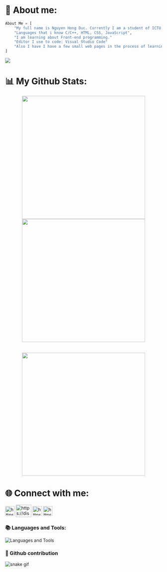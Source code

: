 <h1 align="left">📝 About me:</h1>

```py
About Me = [
    "My full name is Nguyen Hong Duc. Currently I am a student of ICTU."
    "Languages that i know C/C++, HTML, CSS, JavaScript",
    "I am learning about Front-end programming."
    "Editor I use to code: Visual Studio Code"
    "Also I have I have a few small web pages in the process of learning and creating."
]
```

![](https://komarev.com/ghpvc/?username=hongduc-code-dao)

<h1 align="left">📊 My Github Stats:</h1>

<div align=center>
    <img
        width="396"
        src="https://github-readme-streak-stats.herokuapp.com/?user=hongduccodedao&theme=dracula"
    />
    <img
        width="396"
        src="https://github-readme-stats.vercel.app/api?username=hongduccodedao&show_icons=true&theme=dracula"
    />
</div>
<br>
<br>
<div align=center>
    <img
        width="396"
        src="https://github-readme-stats.vercel.app/api/top-langs/?username=hongduccodedao&show_icons=true&layout=compact&theme=dracula"
    />
</div>

<h1 align="left">🌐 Connect with me:</h1>
<p align="left">
    <a href="https://www.facebook.com/hongduccodedao/" target="_blank"><img align="center" src="https://raw.githubusercontent.com/rahuldkjain/github-profile-readme-generator/master/src/images/icons/Social/facebook.svg" alt="https://www.facebook.com/d4rtj" height="30" width="30" /></a>
    <a href="https://discord.com/users/769244837030526976" target="_blank"><img align="center" src="https://raw.githubusercontent.com/rahuldkjain/github-profile-readme-generator/master/src/images/icons/Social/discord.svg" alt="https://discord.com/users/968119621544710195" height="40" width="50" /></a>
    <a href="https://www.instagram.com/pinkduwc._/" target="_blank"><img align="center" src="https://raw.githubusercontent.com/rahuldkjain/github-profile-readme-generator/master/src/images/icons/Social/instagram.svg" alt="https://www.instagram.com/d4rtj/" height="30" width="30" /></a>
    <!-- linkedin -->
    <a href="https://www.linkedin.com/in/nguy%E1%BB%85n-h%E1%BB%93ng-%C4%91%E1%BB%A9c-aa609220a/" target="_blank"><img align="center" src="https://raw.githubusercontent.com/rahuldkjain/github-profile-readme-generator/master/src/images/icons/Social/linked-in-alt.svg" alt="https://www.linkedin.com/in/nguy%E1%BB%85n-h%E1%BB%93ng-%C4%91%E1%BB%A9c-aa609220a/" height="30" width="30" /></a>
</p>

<h3 align="left">📚 Languages and Tools:</h3>
<p align="left">
    <img src="https://skillicons.dev/icons?i=c,cpp,java,md,html,css,bootstrap,sass,styledcomponents,tailwind,js,nodejs,express,react,figma,firebase,git,github,heroku,mongodb,neovim,netlify,nextjs,ps,powershell,pug,redux,sqlite,stackoverflow,svg,twitter,ts,vercel,vim,vite,vscode,wordpress,xdactions&theme=dark" alt="Languages and Tools" />

</p>

<h3 align="left">🐛 Github contribution</h3>

![snake gif](https://github.com/hongduccodedao/hongduccodedao/blob/output/github-contribution-grid-snake.svg#gh-dark-mode-only)
